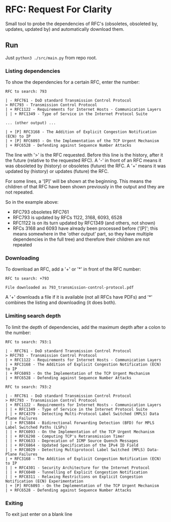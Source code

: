 # RFC: Request For Clarity

Small tool to probe the dependencies of RFC's (obsoletes, obsoleted by, updates, updated by) and automatically download them.

## Run

Just `python3 ./src/main.py` from repo root.

### Listing dependencies

To show the dependencies for a certain RFC, enter the number:

```
RFC to search: 793

| - RFC761 - DoD standard Transmission Control Protocol
> RFC793 - Transmission Control Protocol
| + RFC1122 - Requirements for Internet Hosts - Communication Layers
| | + RFC1349 - Type of Service in the Internet Protocol Suite

... (other output) ...

| + [P] RFC3168 - The Addition of Explicit Congestion Notification (ECN) to IP
| + [P] RFC6093 - On the Implementation of the TCP Urgent Mechanism
| + RFC6528 - Defending against Sequence Number Attacks
```

The line with '>' is the RFC requested. Before this line is the history, after it the future (relative to the requested RFC). A '-' in front of an RFC means it was obsoleted by (history) or obsoletes (future) the RFC. A '+' means it was updated by (history) or updates (future) the RFC.

For some lines, a '[P]' will be shown at the beginning. This means the children of that RFC have been shown previously in the output and they are not repeated.

So in the example above:

* RFC793 obsoletes RFC761
* RFC793 is updated by RFCs 1122, 3168, 6093, 6528
* RFC1122 is on its turn updated by RFC1349 (and others, not shown)
* RFCs 3168 and 6093 have already been processed before ('[P]'; this means somewhere in the 'other output' part, so they have multiple dependencies in the full tree) and therefore their children are not repeated

### Downloading

To download an RFC, add a '+' or '*' in front of the RFC number:

```
RFC to search: +793

File downloaded as 793_transmission-control-protocol.pdf
```

A '+' downloads a file if it is available (not all RFCs have PDFs) and '*' combines the listing and downloading (it does both).

### Limiting search depth

To limit the depth of dependencies, add the maximum depth after a colon to the number:

```
RFC to search: 793:1

| - RFC761 - DoD standard Transmission Control Protocol
> RFC793 - Transmission Control Protocol
| + RFC1122 - Requirements for Internet Hosts - Communication Layers
| + RFC3168 - The Addition of Explicit Congestion Notification (ECN) to IP
| + RFC6093 - On the Implementation of the TCP Urgent Mechanism
| + RFC6528 - Defending against Sequence Number Attacks

RFC to search: 793:2

| - RFC761 - DoD standard Transmission Control Protocol
> RFC793 - Transmission Control Protocol
| + RFC1122 - Requirements for Internet Hosts - Communication Layers
| | + RFC1349 - Type of Service in the Internet Protocol Suite
| | + RFC4379 - Detecting Multi-Protocol Label Switched (MPLS) Data Plane Failures
| | + RFC5884 - Bidirectional Forwarding Detection (BFD) for MPLS Label Switched Paths (LSPs)
| | + RFC6093 - On the Implementation of the TCP Urgent Mechanism
| | + RFC6298 - Computing TCP's Retransmission Timer
| | + RFC6633 - Deprecation of ICMP Source Quench Messages
| | + RFC6864 - Updated Specification of the IPv4 ID Field
| | + RFC8029 - Detecting Multiprotocol Label Switched (MPLS) Data-Plane Failures
| + RFC3168 - The Addition of Explicit Congestion Notification (ECN) to IP
| | + RFC4301 - Security Architecture for the Internet Protocol
| | + RFC6040 - Tunnelling of Explicit Congestion Notification
| | + RFC8311 - Relaxing Restrictions on Explicit Congestion Notification (ECN) Experimentation
| + [P] RFC6093 - On the Implementation of the TCP Urgent Mechanism
| + RFC6528 - Defending against Sequence Number Attacks
```

### Exiting

To exit just enter on a blank line

